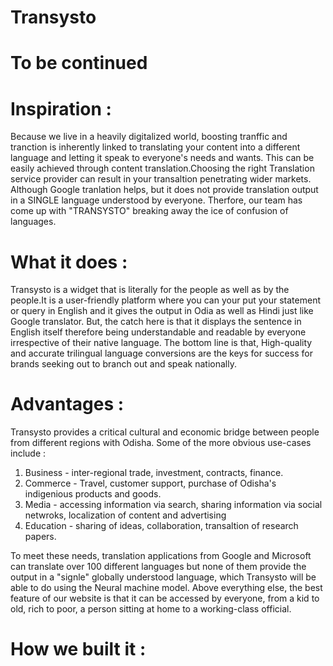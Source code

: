 # Transysto

# To be continued

# Inspiration :

Because we live in a heavily digitalized world, boosting tranffic and tranction is inherently linked to translating your content into a different language and letting it speak to everyone's needs and wants. This can be easily achieved through content translation.Choosing the right Translation service provider can result in your transaltion penetrating wider markets. Although Google tranlation helps, but it does not provide translation output in a SINGLE language understood by everyone. Therfore, our team has come up with "TRANSYSTO" breaking away the ice of confusion of languages.

# What it does :

Transysto is a widget that is literally for the people as well as by the people.It is a user-friendly platform where you can your put your statement or query in English and it gives the output in Odia as well as Hindi just like Google translator. But, the catch here is that it displays the sentence in English itself therefore being understandable and readable by everyone irrespective of their native language. The bottom line is that, High-quality and accurate trilingual language conversions are the keys for success for brands seeking out to branch out and speak nationally. 

# Advantages :
Transysto provides a critical cultural and economic bridge between people from different regions with Odisha. Some of the more obvious use-cases include :
1. Business - inter-regional trade, investment, contracts, finance.
2. Commerce - Travel, customer support, purchase of Odisha's indigenious products and goods.
3. Media - accessing information via search, sharing information via social netwroks, localization of content and advertising
4. Education - sharing of ideas, collaboration, transaltion of research papers.

To meet these needs, translation applications from Google and Microsoft can translate over 100 different languages but none of them provide the output in a "signle" globally understood language, which Transysto will be able to do using the Neural machine model. 
Above everything else, the best feature of our website is that it can be accessed by everyone, from a kid to old, rich to poor, a person sitting at home to a working-class official.

# How we built it :

